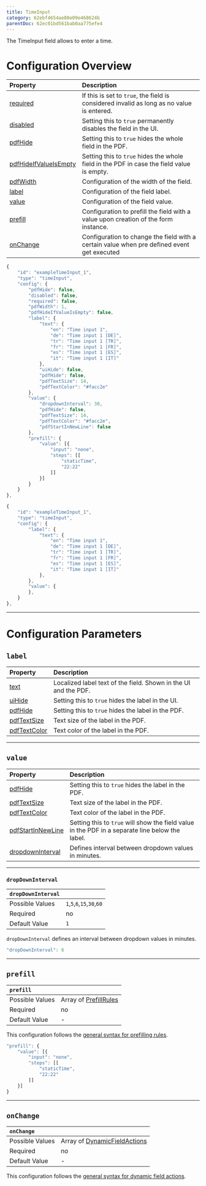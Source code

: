 ```yaml
---
title: TimeInput
category: 62ebf4654ae80e09e468624b
parentDoc: 62ec01bd561bab0aa775efe4
---
```



The TimeInput field allows to enter a time.

# Configuration Overview

| Property                                                                     | Description                      |
| :--------------------------------------------------------------------------- | :--------------------------------|
| [required](./24-general-properties/#required)                                | If this is set to `true`, the field is considered invalid as long as no value is entered. |
| [disabled](./24-general-properties/#disabled)                                | Setting this to `true` permanently disables the field in the UI. |
| [pdfHide](./24-general-properties/#pdfhide)                                  | Setting this to `true` hides the whole field in the PDF. |
| [pdfHideIfValueIsEmpty](./24-general-properties/#pdfhideifvalueisempty)      | Setting this to `true` hides the whole field in the PDF in case the field value is empty. |
| [pdfWidth](./24-general-properties/#pdfwidth)                                | Configuration of the width of the field. |
| [label](#label)                                                              | Configuration of the field label. |
| [value](#value)                                                              | Configuration of the field value. |
| [prefill](#prefill)                                                          | Configuration to prefill the field with a value upon creation of the form instance. |
| [onChange](#onchange)                                                        | Configuration to change the field with a certain value when pre defined event get executed |

``` typescript (complete)
{
    "id": "exampleTimeInput_1",
    "type": "timeInput",
    "config": {
        "pdfHide": false,
        "disabled": false,
        "required": false,
        "pdfWidth": 1,
        "pdfHideIfValueIsEmpty": false,
        "label": {
            "text": {
                "en": "Time input 1",
                "de": "Time input 1 [DE]",
                "tr": "Time input 1 [TR]",
                "fr": "Time input 1 [FR]",
                "es": "Time input 1 [ES]",
                "it": "Time input 1 [IT]"
            },
            "uiHide": false,
            "pdfHide": false,
            "pdfTextSize": 14,
            "pdfTextColor": "#facc2e"
        },
        "value": {
            "dropdownInterval": 30,
            "pdfHide": false,
            "pdfTextSize": 14,
            "pdfTextColor": "#facc2e",
            "pdfStartInNewLine": false
        },
        "prefill": {
            "value": [{
                "input": "none",
                "steps": [[
                    "staticTime",
                    "22:22"
                ]]
            }]
        }
    }
},
```

```typescript (minimal)
{
    "id": "exampleTimeInput_1",
    "type": "timeInput",
    "config": {
        "label": {
            "text": {
                "en": "Time input 1",
                "de": "Time input 1 [DE]",
                "tr": "Time input 1 [TR]",
                "fr": "Time input 1 [FR]",
                "es": "Time input 1 [ES]",
                "it": "Time input 1 [IT]"
            },
        },
        "value": {
        },
    }
},
```

---
# Configuration Parameters

## `label`

| Property                                                    | Description                       |
| :---------------------------------------------------------- | :-------------------------------- |
| [text](./24-general-properties/#text)                       | Localized label text of the field. Shown in the UI and the PDF. |
| [uiHide](./24-general-properties/#uihide)                   | Setting this to `true` hides the label in the UI. |
| [pdfHide](./24-general-properties/#pdfhide)                 | Setting this to `true` hides the label in the PDF. |
| [pdfTextSize](./24-general-properties/#pdftextsize)         | Text size of the label in the PDF. |
| [pdfTextColor](./24-general-properties/#pdftextcolor)       | Text color of the label in the PDF. |

---
## `value`

| Property                                                                        | Description                                                                                     |
| :------------------------------------------------------------------------------ | :---------------------------------------------------------------------------------------------- |
| [pdfHide](./24-general-properties/#pdfhide)                                     | Setting this to `true` hides the label in the PDF. |
| [pdfTextSize](./24-general-properties/#pdftextsize)                             | Text size of the label in the PDF. |
| [pdfTextColor](./24-general-properties/#pdftextcolor)                           | Text color of the label in the PDF. |
| [pdfStartInNewLine](./24-general-properties/#pdfstartinnewline)                 | Setting this to `true` will show the field value in the PDF in a separate line below the label. |
| [dropdownInterval](#dropdowninterval)                                           | Defines interval between dropdown values in minutes. |

---
### `dropDownInterval`

| `dropDownInterval`     |                 |
| :-------------- | :-------------- |
| Possible Values | `1`,`5`,`6`,`15`,`30`,`60`     |
| Required        | no              |
| Default Value   | `1`               |

`dropDownInterval` defines an interval between dropdown values in minutes.

``` typescript
"dropDownInterval": 6
```
---
## `prefill`

| `prefill`                  |                                                                     |
| :------------------------- | :--------------                                                     |
| Possible Values            | Array of [PrefillRules](./25-prefill-rules)            |
| Required                   | no                                                                  |
| Default Value              | -                                                                   |

This configuration follows the [general syntax for prefilling rules](./25-prefill-rules).
``` typescript (static time)
"prefill": {
    "value": [{
        "input": "none",
        "steps": [[
            "staticTime",
            "22:22"
        ]]
    }]
}
```
---
## `onChange`

| `onChange`                 |                                                                        |
| :------------------------- | :--------------                                                        |
| Possible Values            | Array of [DynamicFieldActions](./26-on-change-rules) |
| Required                   | no                                                                     |
| Default Value              | -                                                                      |


This configuration follows the [general syntax for dynamic field actions](./26-on-change-rules).

